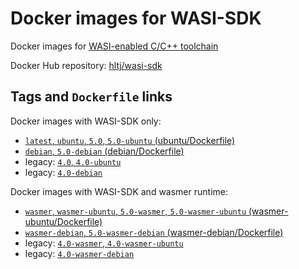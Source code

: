 # Docker images for WASI-SDK

Docker images for [WASI-enabled C/C++ toolchain](https://github.com/CraneStation/wasi-sdk)

Docker Hub repository: [hltj/wasi-sdk](https://hub.docker.com/r/hltj/wasi-sdk)

## Tags and `Dockerfile` links

Docker images with WASI-SDK only:
- [`latest`, `ubuntu`, `5.0`, `5.0-ubuntu` (ubuntu/Dockerfile)](https://github.com/hltj/wasi-sdk-docker/blob/master/ubuntu/Dockerfile)
- [`debian`, `5.0-debian` (debian/Dockerfile)](https://github.com/hltj/wasi-sdk-docker/blob/master/debian/Dockerfile)
- legacy: [`4.0`, `4.0-ubuntu`](https://github.com/hltj/wasi-sdk-docker/blob/9bcc83268b22126d8a3dcb32ef5b0930284bcecb/ubuntu/Dockerfile)
- legacy: [`4.0-debian`](https://github.com/hltj/wasi-sdk-docker/blob/9bcc83268b22126d8a3dcb32ef5b0930284bcecb/debian/Dockerfile)

Docker images with WASI-SDK and wasmer runtime:
- [`wasmer`, `wasmer-ubuntu`, `5.0-wasmer`, `5.0-wasmer-ubuntu` (wasmer-ubuntu/Dockerfile)](https://github.com/hltj/wasi-sdk-docker/blob/master/wasmer-ubuntu/Dockerfile)
- [`wasmer-debian`, `5.0-wasmer-debian` (wasmer-debian/Dockerfile)](https://github.com/hltj/wasi-sdk-docker/blob/master/wasmer-debian/Dockerfile)
- legacy: [`4.0-wasmer`, `4.0-wasmer-ubuntu`](https://github.com/hltj/wasi-sdk-docker/blob/9bcc83268b22126d8a3dcb32ef5b0930284bcecb/wasmer-ubuntu/Dockerfile)
- legacy: [`4.0-wasmer-debian`](https://github.com/hltj/wasi-sdk-docker/blob/9bcc83268b22126d8a3dcb32ef5b0930284bcecb/wasmer-debian/Dockerfile)

